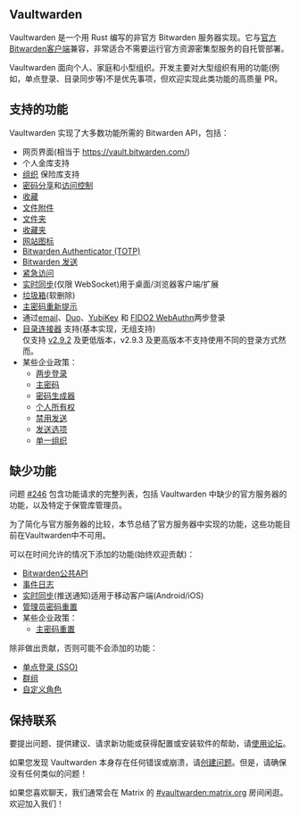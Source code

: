 ## Vaultwarden

Vaultwarden 是一个用 Rust 编写的非官方 Bitwarden 服务器实现。它与[官方Bitwarden客户端](https://bitwarden.com/download/)兼容，非常适合不需要运行官方资源密集型服务的自托管部署。

Vaultwarden 面向个人、家庭和小型组织。开发主要对大型组织有用的功能(例如，单点登录、目录同步等)不是优先事项，但欢迎实现此类功能的高质量 PR。

## 支持的功能

Vaultwarden 实现了大多数功能所需的 Bitwarden API，包括：

- 网页界面(相当于 https://vault.bitwarden.com/)
- 个人金库支持
- [组织](https://bitwarden.com/help/article/getting-started-organizations/) 保险库支持
- [密码分享](https://bitwarden.com/help/article/share-to-a-collection/)和[访问控制](https://bitwarden.com/help/article/user-types-access-control/)
- [收藏](https://bitwarden.com/help/article/about-collections/)
- [文件附件](https://bitwarden.com/help/article/attachments/)
- [文件夹](https://bitwarden.com/help/article/folders/)
- [收藏夹](https://bitwarden.com/help/article/favorites/)
- [网站图标](https://bitwarden.com/help/article/website-icons/)
- [Bitwarden Authenticator (TOTP)](https://bitwarden.com/help/article/authenticator-keys/)
- [Bitwarden 发送](https://bitwarden.com/help/article/about-send/)
- [紧急访问](https://bitwarden.com/help/article/emergency-access/)
- [实时同步](https://bitwarden.com/blog/post/live-sync/)(仅限 WebSocket)用于桌面/浏览器客户端/扩展
- [垃圾箱](https://bitwarden.com/help/article/managing-items/#items-in-the-trash)(软删除)
- [主密码重新提示](https://bitwarden.com/help/article/managing-items/#protect-individual-items)
- 通过[email](https://bitwarden.com/help/article/setup-two-step-login-email/)、[Duo](https://help.bitwarden.in/two-step-login/two-step-login-via-duo)、[YubiKey](https://bitwarden.com/help/article/setup-two-step-login-yubikey/) 和 [FIDO2 WebAuthn](https://bitwarden.com/help/article/setup-two-step-login-fido/)两步登录
- [目录连接器](https://bitwarden.com/help/article/directory-sync/) 
  支持(基本实现，无组支持)<br/>仅支持 [v2.9.2](https://github.com/bitwarden/directory-connector/releases/tag/v2.9.2) 及更低版本，v2.9.3 及更高版本不支持使用不同的登录方式然而。
- 某些企业政策：
  - [两步登录](https://bitwarden.com/help/article/policies/#two-step-login)
  - [主密码](https://bitwarden.com/help/article/policies/#master-password)
  - [密码生成器](https://bitwarden.com/help/article/policies/#password-generator)
  - [个人所有权](https://bitwarden.com/help/article/policies/#personal-ownership)
  - [禁用发送](https://bitwarden.com/help/article/policies/#disable-send)
  - [发送选项](https://bitwarden.com/help/article/policies/#send-options)
  - [单一组织](https://bitwarden.com/help/article/policies/#single-organization)

## 缺少功能

问题 [#246](https://github.com/dani-garcia/vaultwarden/issues/246) 包含功能请求的完整列表，包括 Vaultwarden 中缺少的官方服务器的功能，以及特定于保管库管理员。

为了简化与官方服务器的比较，本节总结了官方服务器中实现的功能，这些功能目前在Vaultwarden中不可用。

可以在时间允许的情况下添加的功能(始终欢迎贡献)：

- [Bitwarden公共API](https://bitwarden.com/help/article/public-api/)
- [事件日志](https://bitwarden.com/help/article/event-logs/)
- [实时同步](https://bitwarden.com/blog/post/live-sync/)(推送通知)适用于移动客户端(Android/iOS)
- [管理员密码重置](https://bitwarden.com/help/article/admin-reset/)
- 某些企业政策：
  - [主密码重置](https://bitwarden.com/help/article/policies/#master-password-reset)

除非做出贡献，否则可能不会添加的功能：

- [单点登录 (SSO)](https://bitwarden.com/help/article/about-sso/)
- [群组](https://bitwarden.com/help/article/about-groups/)
- [自定义角色](https://bitwarden.com/help/article/user-types-access-control/#custom-role)

## 保持联系

要提出问题、提供建议、请求新功能或获得配置或安装软件的帮助，请[使用论坛](https://vaultwarden.discourse.group/)。

如果您发现 Vaultwarden 本身存在任何错误或崩溃，请[创建问题](https://github.com/dani-garcia/vaultwarden/issues/)。但是，请确保没有任何类似的问题！

如果您喜欢聊天，我们通常会在 Matrix 的 [#vaultwarden:matrix.org](https://matrix.to/#/#vaultwarden:matrix.org) 房间闲逛。欢迎加入我们！
